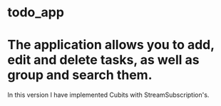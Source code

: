 # todo_app


# The application allows you to add, edit and delete tasks, as well as group and search them.


In this version I have implemented Cubits with StreamSubscription's.
